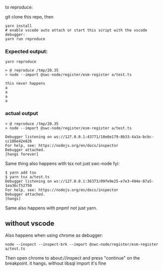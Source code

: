 to reproduce:

git clone this repo, then

```
yarn install
# enable vscode auto attach or start this script with the vscode debugger:
yarn run reproduce
```

### Expected output:

```
yarn reproduce

> @ reproduce /tmp/20.35
> node --import @swc-node/register/esm-register a/test.ts

this never happens
a
a
a
a
```

### actual output

```
> @ reproduce /tmp/20.35
> node --import @swc-node/register/esm-register a/test.ts

Debugger listening on ws://127.0.0.1:43771/10e0e179-8b33-4a3a-bcbc-cc186e42e826
For help, see: https://nodejs.org/en/docs/inspector
Debugger attached.
[hangs forever]
```

Same thing also happens with tsx not just swc-node fyi:

```
$ yarn add tsx
$ yarn tsx a/test.ts
Debugger listening on ws://127.0.0.1:36373/09fe9e25-e7e3-494e-87a5-1ea36cf52750
For help, see: https://nodejs.org/en/docs/inspector
Debugger attached.
[hangs]
```

Same also happens with pnpm! not just yarn.

## without vscode

Also happens when using chrome as debugger:

```
node --inspect --inspect-brk --import @swc-node/register/esm-register a/test.ts
```

Then open chrome to about://inspect and press "continue" on the breakpoint. it hangs. without libsql import it's fine